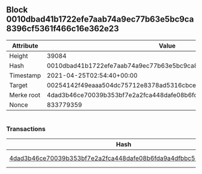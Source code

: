 ## Block 0010dbad41b1722efe7aab74a9ec77b63e5bc9ca8396cf5361f466c16e362e23

Attribute | Value
--- | ---
Height | 39084
Hash | 0010dbad41b1722efe7aab74a9ec77b63e5bc9ca8396cf5361f466c16e362e23
Timestamp | 2021-04-25T02:54:40+00:00
Target | 00254142f49eaaa504dc75712e8378ad5316cbcead634704b3734b6271167cc4
Merke root | 4dad3b46ce70039b353bf7e2a2fca448dafe08b6fda9a4dfbbc52cdcc1ed33f3
Nonce | 833779359

```

```

### Transactions

Hash | Amount
--- | ---
[4dad3b46ce70039b353bf7e2a2fca448dafe08b6fda9a4dfbbc52cdcc1ed33f3](4dad3b46ce70039b353bf7e2a2fca448dafe08b6fda9a4dfbbc52cdcc1ed33f3.md) | 10.00000000 SKEPTI 
